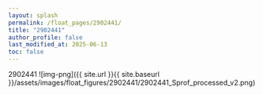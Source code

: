 ```yaml
---
layout: splash
permalink: /float_pages/2902441/
title: "2902441"
author_profile: false
last_modified_at: 2025-06-13
toc: false
---
```

 
2902441
![img-png]({{ site.url }}{{ site.baseurl }}/assets/images/float_figures/2902441/2902441_Sprof_processed_v2.png)